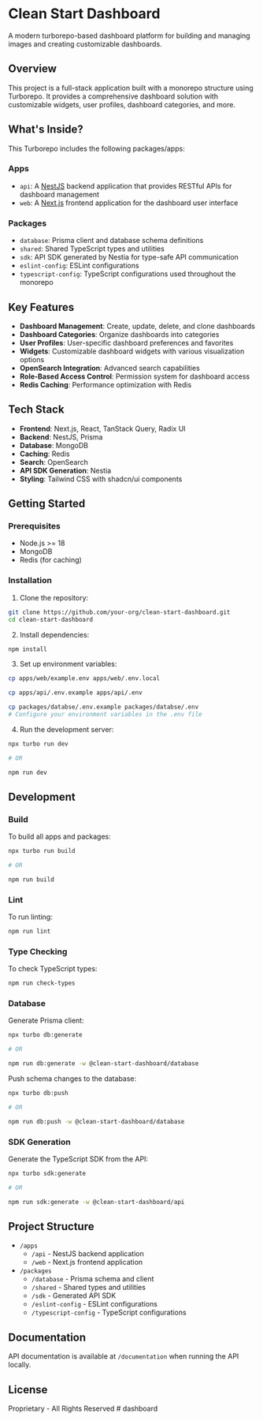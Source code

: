 # Clean Start Dashboard

A modern turborepo-based dashboard platform for building and managing images and creating customizable dashboards.

## Overview

This project is a full-stack application built with a monorepo structure using Turborepo. It provides a comprehensive dashboard solution with customizable widgets, user profiles, dashboard categories, and more.

## What's Inside?

This Turborepo includes the following packages/apps:

### Apps

- `api`: A [NestJS](https://nestjs.com/) backend application that provides RESTful APIs for dashboard management
- `web`: A [Next.js](https://nextjs.org/) frontend application for the dashboard user interface

### Packages

- `database`: Prisma client and database schema definitions
- `shared`: Shared TypeScript types and utilities
- `sdk`: API SDK generated by Nestia for type-safe API communication
- `eslint-config`: ESLint configurations
- `typescript-config`: TypeScript configurations used throughout the monorepo

## Key Features

- **Dashboard Management**: Create, update, delete, and clone dashboards
- **Dashboard Categories**: Organize dashboards into categories
- **User Profiles**: User-specific dashboard preferences and favorites
- **Widgets**: Customizable dashboard widgets with various visualization options
- **OpenSearch Integration**: Advanced search capabilities
- **Role-Based Access Control**: Permission system for dashboard access
- **Redis Caching**: Performance optimization with Redis

## Tech Stack

- **Frontend**: Next.js, React, TanStack Query, Radix UI
- **Backend**: NestJS, Prisma
- **Database**: MongoDB
- **Caching**: Redis
- **Search**: OpenSearch
- **API SDK Generation**: Nestia
- **Styling**: Tailwind CSS with shadcn/ui components

## Getting Started

### Prerequisites

- Node.js >= 18
- MongoDB
- Redis (for caching)

### Installation

1. Clone the repository:

```sh
git clone https://github.com/your-org/clean-start-dashboard.git
cd clean-start-dashboard
```

2. Install dependencies:

```sh
npm install
```

3. Set up environment variables:

```sh
cp apps/web/example.env apps/web/.env.local

cp apps/api/.env.example apps/api/.env

cp packages/databse/.env.example packages/databse/.env
# Configure your environment variables in the .env file
```

4. Run the development server:

```sh
npx turbo run dev

# OR

npm run dev
```

## Development

### Build

To build all apps and packages:

```sh
npx turbo run build

# OR

npm run build
```

### Lint

To run linting:

```sh
npm run lint
```

### Type Checking

To check TypeScript types:

```sh
npm run check-types
```

### Database

Generate Prisma client:

```sh
npx turbo db:generate

# OR

npm run db:generate -w @clean-start-dashboard/database
```

Push schema changes to the database:

```sh
npx turbo db:push

# OR

npm run db:push -w @clean-start-dashboard/database
```

### SDK Generation

Generate the TypeScript SDK from the API:

```sh
npx turbo sdk:generate

# OR

npm run sdk:generate -w @clean-start-dashboard/api
```

## Project Structure

- `/apps`
  - `/api` - NestJS backend application
  - `/web` - Next.js frontend application
- `/packages`
  - `/database` - Prisma schema and client
  - `/shared` - Shared types and utilities
  - `/sdk` - Generated API SDK
  - `/eslint-config` - ESLint configurations
  - `/typescript-config` - TypeScript configurations

## Documentation

API documentation is available at `/documentation` when running the API locally.

## License

Proprietary - All Rights Reserved
#   d a s h b o a r d  
 